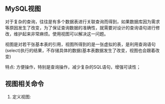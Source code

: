 ## MySQL视图
对于复杂的查询，往往是有多个数据表进行关联查询而得到，如果数据库因为需求等原因发生了改变，为了保证查询数据的准确性，就需要对设计的查询语句进行修改，维护起来非常麻烦。使用视图可以解决这一问题。

视图是对若干张基本表的引用，视图所得到的是一张虚拟的表，是利用查询语句(select)执行的结果，不存储具体的数据(基本表数据发生了改变，视图也会跟着改变)

特点:
方便操作，特别是查询操作，减少复杂的SQL语句，增强可读性；

## 视图相关命令
1. 定义视图: 